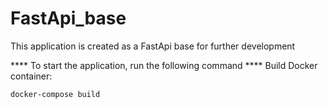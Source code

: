 # FastApi_base
This application is created as a FastApi base for further development 

**** To start the application, run the following command ****
Build Docker container:
   ```bash
   docker-compose build